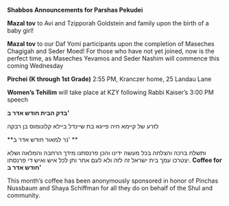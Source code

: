**Shabbos  Announcements for Parshas Pekudei**

**Mazal tov** to Avi and Tzipporah Goldstein and family upon the birth of a baby girl!

**Mazal tov** to our Daf Yomi participants upon the completion of Maseches Chagigah and Seder
Moed! For those who have not yet joined, now is the perfect time, as Maseches Yevamos and
Seder Nashim will commence this coming Wednesday

**Pirchei (K through 1st Grade)** 2:55 PM, Kranczer home, 25 Landau Lane

**Women’s Tehilim** will take place at KZY following Rabbi Kaiser’s 3:00 PM speech



**בדק הבית חודש אדר ב'**

לזרע של קיימא
חיה פייגא בת שיינדל ביילא
קלונומוס בן רבקה

**נר למאור
חודש אדר ב' ** 

ותשלח ברכה והצלחה בכל
מעשה ידינו והכן פרנסתנו מידך
הרחבה והמלאה ושלא יצטרכו
עמך בית ישראל זה לזה ולא
לעם אחר ותן לכל איש ואיש
די פרנסתו.
**Coffee for חודש אדר ב'**  

This month’s coffee has been
anonymously sponsored in
honor of Pinchas Nussbaum
and Shaya Schiffman for all
they do on behalf of the Shul
and community.
